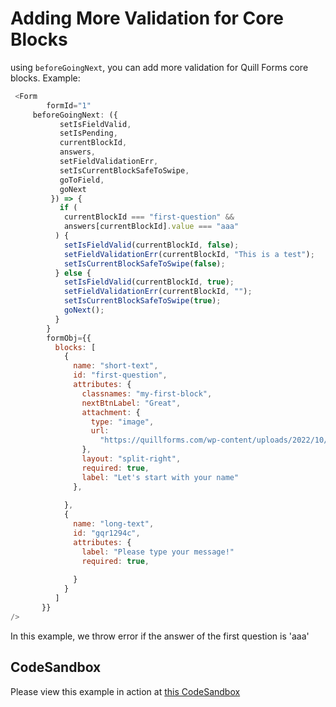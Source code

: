 # Adding More Validation for Core Blocks

using `beforeGoingNext`, you can add more validation for Quill Forms core blocks.
Example: 
``` js
 <Form
        formId="1"
	 beforeGoingNext: ({
           setIsFieldValid,
           setIsPending,
           currentBlockId,
           answers,
           setFieldValidationErr,
           setIsCurrentBlockSafeToSwipe,
           goToField,
           goNext
         }) => {
           if (
            currentBlockId === "first-question" &&
            answers[currentBlockId].value === "aaa"
          ) {
            setIsFieldValid(currentBlockId, false);
            setFieldValidationErr(currentBlockId, "This is a test");
            setIsCurrentBlockSafeToSwipe(false);
          } else {
            setIsFieldValid(currentBlockId, true);
            setFieldValidationErr(currentBlockId, "");
            setIsCurrentBlockSafeToSwipe(true);
            goNext();
          }
        }
        formObj={{
          blocks: [
            {
              name: "short-text",
              id: "first-question",
              attributes: {
                classnames: "my-first-block",
                nextBtnLabel: "Great",
                attachment: {
                  type: "image",
                  url:
                    "https://quillforms.com/wp-content/uploads/2022/10/ludovic-migneault-B9YbNbaemMI-unsplash_50-scaled.jpeg"
                },
                layout: "split-right",
                required: true,
                label: "Let's start with your name"
              },
              
            },
            {
              name: "long-text",
              id: "gqr1294c",
              attributes: {
                label: "Please type your message!"
                required: true,
      
              }
            }
          ]
       }}
/>
```
In this example, we throw error if the answer of the first question is 'aaa'

## CodeSandbox
Please view this example in action at [this CodeSandbox](https://codesandbox.io/s/quill-forms-example-extra-validation-ri1mhi)

